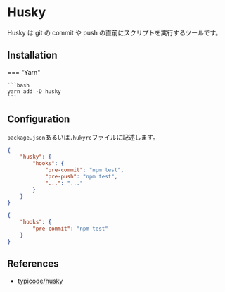# Husky

Husky は git の commit や push の直前にスクリプトを実行するツールです。

## Installation

=== "Yarn"

    ```bash
    yarn add -D husky
    ```

## Configuration

`package.json`あるいは`.hukyrc`ファイルに記述します。

```json title="package.json"
{
    "husky": {
        "hooks": {
            "pre-commit": "npm test",
            "pre-push": "npm test",
            "...": "..."
        }
    }
}
```

```json title=".huskyrc"
{
    "hooks": {
        "pre-commit": "npm test"
    }
}
```

## References

-   [typicode/husky](https://github.com/typicode/husky/tree/master)
